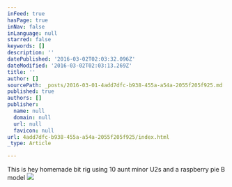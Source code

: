 ```yaml
---
inFeed: true
hasPage: true
inNav: false
inLanguage: null
starred: false
keywords: []
description: ''
datePublished: '2016-03-02T02:03:32.096Z'
dateModified: '2016-03-02T02:03:13.269Z'
title: ''
author: []
sourcePath: _posts/2016-03-01-4add7dfc-b938-455a-a54a-2055f205f925.md
published: true
authors: []
publisher:
  name: null
  domain: null
  url: null
  favicon: null
url: 4add7dfc-b938-455a-a54a-2055f205f925/index.html
_type: Article

---
```

This is hey homemade bit rig using 10 aunt minor U2s and a raspberry pie B model
![](https://the-grid-user-content.s3-us-west-2.amazonaws.com/53641c18-9b93-426c-8346-701bcb1e770f.JPG)